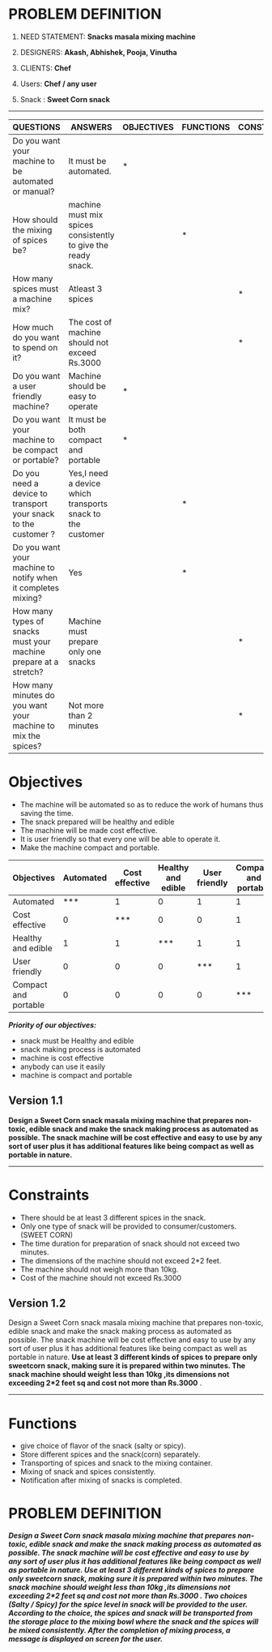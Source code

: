 # PROBLEM DEFINITION

 1. NEED STATEMENT: **Snacks masala mixing machine**

 2. DESIGNERS: **Akash, Abhishek, Pooja, Vinutha**

 3. CLIENTS: **Chef**

 4. Users: **Chef / any user**

 5. Snack : **Sweet Corn snack**

***

|QUESTIONS|ANSWERS|OBJECTIVES|FUNCTIONS|CONSTRAINTS|
|--|--|--|--|--|
|Do you want your machine to be automated or manual?|It must be automated.|*|||
|How should the mixing of spices be?|machine must mix spices consistently to give the ready snack.||*||
|How many spices must a machine mix?|Atleast 3 spices|||*|
|How much do you want to spend on it?|The cost of machine should not exceed Rs.3000|||*|
|Do you want a user friendly machine?|Machine should be easy to operate|*|||
|Do you want your machine to be compact or portable?|It must be both compact and portable|*|||
|Do you need a device to transport your snack to the customer ?|Yes,I need a device which transports snack to the customer||*||
|Do you want your machine to notify when it completes mixing?|Yes||*||
|How many types of snacks must your machine prepare at a stretch?|Machine must prepare only one snacks|||*|
|How many minutes do you want your machine to mix the spices?|Not more than 2 minutes|||*|

# Objectives 

* The machine will be automated so as to reduce the work of humans thus saving the time.
* The snack prepared will be healthy and edible
* The machine will be made cost effective.
* It is user friendly so that every one will be able to operate it.
* Make the machine compact and portable.

|Objectives |Automated |Cost effective |Healthy and edible |User friendly |	Compact and portable|	Score|
|--|--|--|--|--|--|--|
|Automated |***|1|0|1|1|3|
|Cost effective |0|***|0|0|1|2|
|Healthy and edible |1|1|***|1|1|4|
|User friendly |0|0|0|***|1|1|
|Compact and portable|0|0|0|0|***|0|

_**Priority of our objectives:**_
* snack must be Healthy and edible
* snack making process is automated
* machine is cost effective
* anybody can use it easily
* machine is compact and portable

## Version 1.1

**Design a Sweet Corn snack masala mixing machine that prepares non-toxic, edible snack and make the snack making process as automated as possible. The snack machine will be cost effective and easy to use by any sort of user plus it has additional features like being compact as well as portable in nature.**


***
# Constraints

* There should be at least 3 different spices in the snack.
* Only one type of snack will be provided to consumer/customers.(SWEET CORN)
* The time duration for preparation of snack should not exceed two minutes.
* The dimensions of the machine should not exceed 2*2 feet.
* The machine should not weigh more than 10kg.
* Cost of the machine should not exceed Rs.3000

## Version 1.2

Design a Sweet Corn snack masala mixing machine that prepares non-toxic, edible snack and make the snack making process as automated as possible. The snack machine will be cost effective and easy to use by any sort of user plus it has additional features like being compact as well as portable in nature. **Use at least 3 different kinds of spices to prepare only sweetcorn snack, making sure it is prepared within two minutes. The snack machine should weight less than 10kg ,its dimensions not exceeding 2*2 feet sq and cost not more than Rs.3000** .



***


# Functions 

* give choice of flavor of the snack (salty or spicy).
*  Store different spices and the snack(corn) separately.
* Transporting of spices and snack to the mixing container.
* Mixing of snack and spices consistently.
* Notification after mixing of snacks is completed.

# PROBLEM DEFINITION


_**Design a Sweet Corn snack masala mixing machine that prepares non-toxic, edible snack and make the snack making process as automated as possible. The snack machine will be cost effective and easy to use by any sort of user plus it has additional features like being compact as well as portable in nature. Use at least 3 different kinds of spices to prepare only sweetcorn snack, making sure it is prepared within two minutes. The snack machine should weight less than 10kg ,its dimensions not exceeding 2*2 feet sq and cost not more than Rs.3000 . Two choices (Salty / Spicy) for the spice level in snack will be provided to the user. According to the choice, the spices and snack will be transported from the storage place to the mixing bowl where the snack and the spices will be mixed consistently. After the completion of mixing process, a message is displayed on screen for the user.**_
